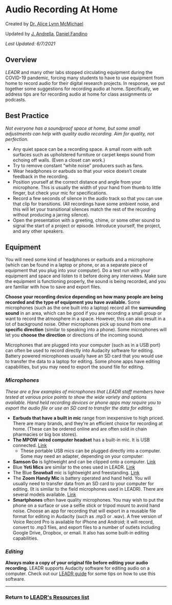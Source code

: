 # Audio Recording At Home

Created by [Dr. Alice Lynn McMichael](https://amcmichael.commons.gc.cuny.edu/)

Updated by [J. Andrella](http://jenniferandrella.com/), [Daniel Fandino](http://wiredhistory.com/)

*Last Updated: 6/7/2021*

## **Overview**
*LEADR* and many other labs stopped circulating equipment during the COVID-19 pandemic, forcing many students to have to use equipment from home to record audio for their digital research projects. In response, we put together some suggestions for recording audio at home. Specifically, we address tips are for recording audio at home for class assignments or podcasts.

## Best Practice
*Not everyone has a soundproof space at home, but some small adjustments can help with quality audio recording. Aim for quality, not perfection.*

- Any quiet space can be a recording space. A small room with soft surfaces such as upholstered furniture or carpet keeps sound from echoing off walls. (Even a closet can work.)
- Try to remove constant “white noise” producers such as fans.
- Wear headphones or earbuds so that your voice doesn’t create feedback in the recording.
- Position yourself at the correct distance and angle from your microphone. This is usually the width of your hand from thumb to little finger, but check your mic for specifications.
- Record a few seconds of silence in the audio track so that you can use that clip for transitions. (All recordings have some ambient noise, and this will let your transitional silences match the rest of the recording without producing a jarring silence).
- Open the presentation with a greeting, chime, or some other sound to signal the start of a project or episode. Introduce yourself, the project, and any other speakers.


## Equipment
You will need some kind of headphones or earbuds and a microphone (which can be found in a laptop or phone, or as a separate piece of equipment that you plug into your computer). Do a test run with your equipment and space and listen to it before doing any interviews. Make sure the equipment is functioning properly, the sound is being recorded, and you are familiar with how to save and export files.

**Choose your recording device depending on how many people are being recorded and the type of equipment you have available.** Some microphones (such as the one built into a laptop) record all the **surrounding sound** in an area, which can be good if you are recording a small group or want to record the atmosphere in a space. However, this can also result in a lot of background noise. Other microphones pick up sound from one **specific direction** (similar to speaking into a phone). Some microphones will let you **choose the direction** or directions of the incoming sound.

Microphones that are plugged into your computer (such as in a USB port) can often be used to record directly into Audacity software for editing. Battery powered microphones usually have an SD card that you would use to transfer the data to a laptop for editing. Some phone apps have editing capabilities, but you may need to export the sound file for editing.


### *Microphones*
*These are a few examples of microphones that LEADR staff members have tested at various price points to show the wide variety and options available. Hand held recording devices or phone apps may require you to export the audio file or use an SD card to transfer the data for editing.*

- **Earbuds that have a built in mic** range from inexpensive to high priced. There are many brands, and they’re an efficient choice for recording at home. (These can be ordered online and are often sold in chain pharmacies or big box stores).
- **The MPOW wired computer headset** has a built-in mic. It is USB connected. [Link](https://www.xmpow.com/products/mpow-single-sided-usb-headset-with-microphone)
  - These portable USB mics can be plugged directly into a computer. Some may need an adapter, depending on your computer:
- **Samson Go** is lightweight and can be clipped onto a computer. [Link](http://www.samsontech.com/samson/products/microphones/usb-microphones/gomic/)
- Blue **Yeti Mics** are similar to the ones used in LEADR. [Link](https://www.bluemic.com/en-us/products/yeti/)
- The Blue **Snowball** mic is lightweight and freestanding. [Link](https://www.bluemic.com/en-us/products/snowball/)
- The **Zoom Handy Mic** is battery operated and hand held. You will usually need to transfer data from an SD card to your computer for editing. (It is similar to the field microphones used in LEADR). There are several models available. [Link](https://zoomcorp.com/en/us/handheld-recorders/)
- **Smartphones** often have quality microphones. You may wish to put the phone on a surface or use a selfie stick or tripod mount to avoid hand noise. Choose an app for recording that will export in a reusable file format for editing in Audacity (such as .mp3 or .wav). A free version of Voice Record Pro is available for iPhone and Android; it will record, convert to .mp3 files, and export files to a number of outlets including Google Drive, Dropbox, or email. It also has some built-in editing capabilities.


### *Editing*
**Always make a copy of your original file before editing your audio recording.**
LEADR supports Audacity software for editing audio on a computer. Check out our [LEADR guide](https://leadr-msu.github.io/audacity/) for some tips on how to use this software. 


-----
### Return to [LEADR's Resources list](https://leadr-msu.github.io/)
